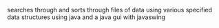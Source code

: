 searches through and sorts through files of data using various specified data structures using java and a java gui with javaswing
